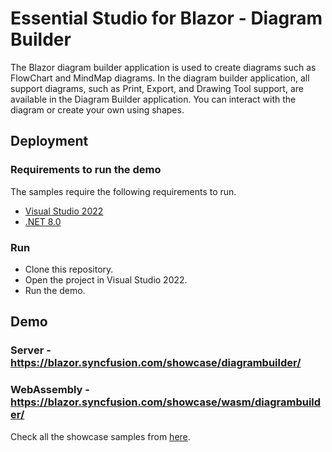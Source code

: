 # Essential Studio for Blazor - Diagram Builder

The Blazor diagram builder application is used to create diagrams such as FlowChart and MindMap diagrams. In the diagram builder application, all support diagrams, such as Print, Export, and Drawing Tool support, are available in the Diagram Builder application. You can interact with the diagram or create your own using shapes.

## Deployment

### Requirements to run the demo

The samples require the following requirements to run.

* [Visual Studio 2022](https://visualstudio.microsoft.com/vs/)
* [.NET 8.0](https://dotnet.microsoft.com/en-us/download/dotnet/8.0)

### Run

* Clone this repository.
* Open the project in Visual Studio 2022.
* Run the demo.

## Demo

### Server -  <a href="https://blazor.syncfusion.com/showcase/diagrambuilder/" target="_blank">https://blazor.syncfusion.com/showcase/diagrambuilder/</a>
### WebAssembly  - <a href="https://blazor.syncfusion.com/showcase/wasm/diagrambuilder/" target="_blank">https://blazor.syncfusion.com/showcase/wasm/diagrambuilder/</a>

Check all the showcase samples from <a href="https://blazor.syncfusion.com" target="_blank">here</a>.
